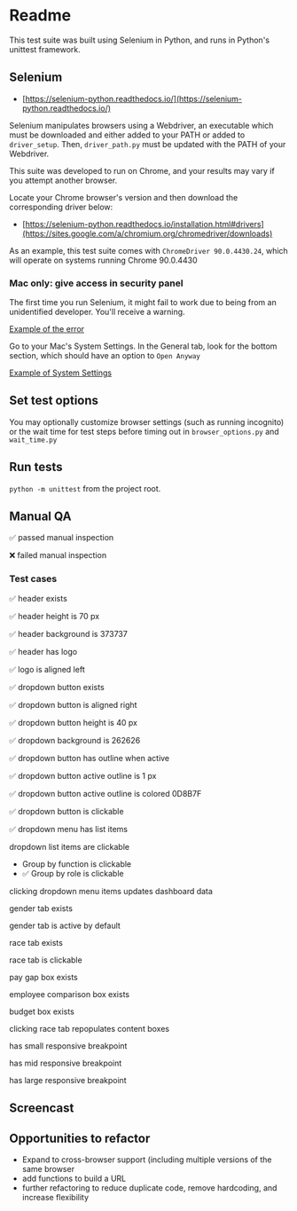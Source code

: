 # Readme

This test suite was built using Selenium in Python, and runs in Python's unittest framework.

## Selenium

- [https://selenium-python.readthedocs.io/](https://selenium-python.readthedocs.io/)

Selenium manipulates browsers using a Webdriver, an executable which must be downloaded and either added to your PATH or added to `driver_setup`. Then, `driver_path.py` must be updated with the PATH of your Webdriver. 

This suite was developed to run on Chrome, and your results may vary if you attempt another browser.

Locate your Chrome browser's version and then download the corresponding driver below:

- [https://selenium-python.readthedocs.io/installation.html#drivers](https://sites.google.com/a/chromium.org/chromedriver/downloads)

As an example, this test suite comes with `ChromeDriver 90.0.4430.24`, which will operate on systems running Chrome 90.0.4430

### Mac only: give access in security panel

The first time you run Selenium, it might fail to work due to being from an unidentified developer. You'll receive a warning.

[Example of the error](https://github.com/just-hugo/syndio_homework/blob/main/driver_setup/mac_webdriver_error.png?raw=true)

Go to your Mac's System Settings. In the General tab, look for the bottom section, which should have an option to `Open Anyway`

[Example of System Settings](https://github.com/just-hugo/syndio_homework/blob/main/driver_setup/mac_webdriver_solution.png?raw=true)

## Set test options

You may optionally customize browser settings (such as running incognito) or the wait time for test steps before timing out in `browser_options.py` and `wait_time.py`

## Run tests

`python -m unittest` from the project root.

## Manual QA

✅ passed manual inspection

❌ failed manual inspection

### Test cases


✅ header exists

✅ header height is 70 px

✅ header background is 373737

✅ header has logo

✅ logo is aligned left

✅ dropdown button exists

✅ dropdown button is aligned right

✅ dropdown button height is 40 px

✅ dropdown background is 262626

✅ dropdown button has outline when active

✅ dropdown button active outline is 1 px

✅ dropdown button active outline is colored 0D8B7F

✅ dropdown button is clickable

✅ dropdown menu has list items

dropdown list items are clickable
- Group by function is clickable
- ✅ Group by role is clickable

clicking dropdown menu items updates dashboard data

gender tab exists

gender tab is active by default

race tab exists

race tab is clickable

pay gap box exists

employee comparison box exists

budget box exists

clicking race tab repopulates content boxes

has small responsive breakpoint

has mid responsive breakpoint

has large responsive breakpoint

## Screencast

## Opportunities to refactor

- Expand to cross-browser support (including multiple versions of the same browser
- add functions to build a URL
- further refactoring to reduce duplicate code, remove hardcoding, and increase flexibility
